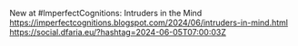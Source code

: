 New at #ImperfectCognitions: Intruders in the Mind https://imperfectcognitions.blogspot.com/2024/06/intruders-in-mind.html https://social.dfaria.eu/?hashtag=2024-06-05T07:00:03Z